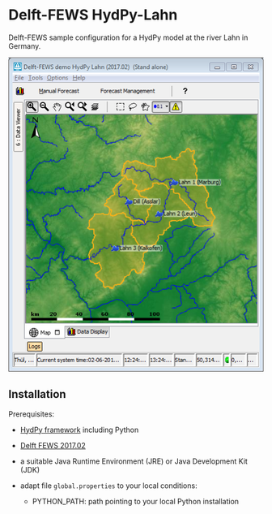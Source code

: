# Delft-FEWS HydPy-Lahn

Delft-FEWS sample configuration for a HydPy model at the river Lahn in Germany.

![Lahn overview](./_images/01_overview.png)


## Installation
Prerequisites:
* [HydPy framework](https://github.com/hydpy-dev/hydpy) including Python
* [Delft FEWS 2017.02](https://oss.deltares.nl/web/delft-fews) 
* a suitable Java Runtime Environment (JRE) or Java Development Kit (JDK)



* adapt file `global.properties` to your local conditions:
  * PYTHON_PATH: path pointing to your local Python installation